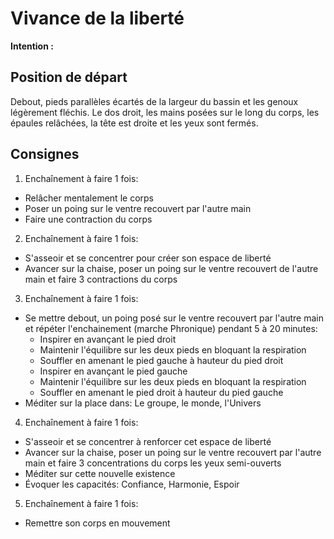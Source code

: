 # Vivance de la liberté

**Intention :**

## Position de départ

Debout, pieds parallèles écartés de la largeur du bassin et les genoux légèrement fléchis. Le dos
droit, les mains posées sur le long du corps, les épaules relâchées, la tête est droite et les yeux sont fermés.

## Consignes

1. Enchaînement à faire 1 fois:
- Relâcher mentalement le corps
- Poser un poing sur le ventre recouvert par l'autre main
- Faire une contraction du corps

2. Enchaînement à faire 1 fois:
- S'asseoir et se concentrer pour créer son espace de liberté
- Avancer sur la chaise, poser un poing sur le ventre recouvert de l'autre main et faire 3 contractions du corps

3. Enchaînement à faire 1 fois:
- Se mettre debout, un poing posé sur le ventre recouvert par l'autre main et répéter l'enchainement (marche Phronique) pendant 5 à 20 minutes:
	- Inspirer en avançant le pied droit
	- Maintenir l'équilibre sur les deux pieds en bloquant la respiration
	- Souffler en amenant le pied gauche à hauteur du pied droit
	- Inspirer en avançant le pied gauche
	- Maintenir l'équilibre sur les deux pieds en bloquant la respiration
	- Souffler en amenant le pied droit à hauteur du pied gauche
- Méditer sur la place dans: Le groupe, le monde, l'Univers

4. Enchaînement à faire 1 fois:
- S'asseoir et se concentrer à renforcer cet espace de liberté
- Avancer sur la chaise, poser un poing sur le ventre recouvert par l'autre main et faire 3 concentrations du corps les yeux semi-ouverts
- Méditer sur cette nouvelle existence
- Évoquer les capacités: Confiance, Harmonie, Espoir

5. Enchaînement à faire 1 fois:
- Remettre son corps en mouvement
